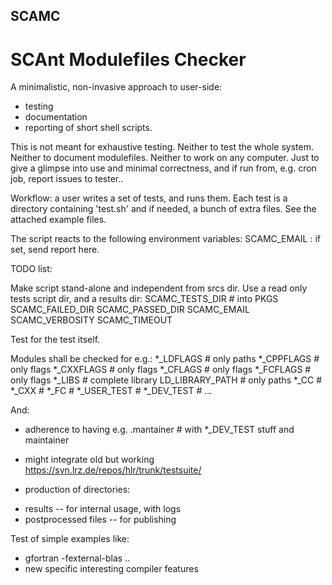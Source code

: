 ## SCAMC
# SCAnt Modulefiles Checker

A minimalistic, non-invasive approach to user-side:
 * testing
 * documentation
 * reporting
of short shell scripts.

This is not meant for exhaustive testing.
Neither to test the whole system.
Neither to document modulefiles.
Neither to work on any computer.
Just to give a glimpse into use and minimal correctness,
and if run from, e.g. cron job, report issues to tester..

Workflow: a user writes a set of tests, and runs them.
Each test is a directory containing 'test.sh' and if
needed, a bunch of extra files. See the attached
example files.
 
The script reacts to the following environment variables:
 SCAMC_EMAIL : if set, send report here.

TODO list:

Make script stand-alone and independent from srcs dir.
Use a read only tests script dir, and a results dir:
 SCAMC_TESTS_DIR # into PKGS
 SCAMC_FAILED_DIR
 SCAMC_PASSED_DIR
 SCAMC_EMAIL
 SCAMC_VERBOSITY
 SCAMC_TIMEOUT

Test for the test itself.

Modules shall be checked for e.g.:
 *_LDFLAGS # only paths
 *_CPPFLAGS # only flags
 *_CXXFLAGS # only flags
 *_CFLAGS # only flags
 *_FCFLAGS # only flags
 *_LIBS # complete library
 LD_LIBRARY_PATH # only paths
 *_CC #
 *_CXX #
 *_FC #
 *_USER_TEST # 
 *_DEV_TEST # 
 ...

And:
 * adherence to having e.g.
   .mantainer # with *_DEV_TEST stuff and maintainer
 * might integrate old but working
   https://svn.lrz.de/repos/hlr/trunk/testsuite/
 
 * production of directories:
  - results -- for internal usage, with logs
  - postprocessed files -- for publishing
  
Test of simple examples like:
 * gfortran -fexternal-blas .. 
 * new specific interesting compiler features 
 
